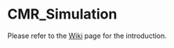 # CMR_Simulation
Please refer to the [Wiki](https://github.com/IfA/CMR_Simulation/wiki/Introduction-to-the-Simulation-Framework) page for the introduction.

